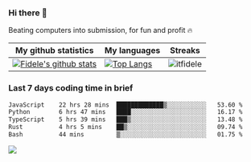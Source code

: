 ### Hi there 👋
<p>Beating computers into submission, for fun and profit 🔥</p>

|My github statistics|My languages|Streaks|
|-|-|-|
|[![Fidele's github stats](https://github-readme-stats.vercel.app/api?username=itfidele&count_private=true&show_icons=true&theme=dark&hide_title=true)](https://github.com/itfidele)|[![Top Langs](https://github-readme-stats.vercel.app/api/top-langs/?username=itfidele&show_icons=true&langs_count=8&theme=dark&layout=compact&hide_title=true)](https://github.com/itfidele)|![itfidele](https://github-readme-streak-stats.herokuapp.com/?user=itfidele&theme=dark)

### Last 7 days coding time in brief
<!--START_SECTION:waka-->

```txt
JavaScript    22 hrs 28 mins  █████████████▒░░░░░░░░░░░   53.60 %
Python        6 hrs 47 mins   ████░░░░░░░░░░░░░░░░░░░░░   16.17 %
TypeScript    5 hrs 39 mins   ███▒░░░░░░░░░░░░░░░░░░░░░   13.48 %
Rust          4 hrs 5 mins    ██▒░░░░░░░░░░░░░░░░░░░░░░   09.74 %
Bash          44 mins         ▒░░░░░░░░░░░░░░░░░░░░░░░░   01.75 %
```

<!--END_SECTION:waka-->

![](https://komarev.com/ghpvc/?username=itfidele)
